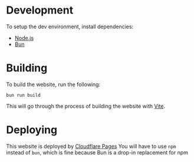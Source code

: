# Development
To setup the dev environment, install dependencies:
- [Node.js](https://nodejs.org)
- [Bun](https://bun.sh)

# Building
To build the website, run the following:
```
bun run build
```
This will go through the process of building the website with [Vite](https://vitejs.dev/guide/static-deploy.html).

# Deploying
This website is deployed by [Cloudflare Pages](https://pages.cloudflare.com/)
You will have to use `npm` instead of `bun`, which is fine because Bun is a drop-in replacement for npm
